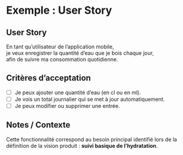 # Exemple : User Story  

## User Story  
En tant qu’utilisateur de l’application mobile,  
je veux enregistrer la quantité d’eau que je bois chaque jour,  
afin de suivre ma consommation quotidienne.  

## Critères d’acceptation  
- [ ] Je peux ajouter une quantité d’eau (en cl ou en ml).  
- [ ] Je vois un total journalier qui se met à jour automatiquement.  
- [ ] Je peux modifier ou supprimer une entrée.  

## Notes / Contexte  
Cette fonctionnalité correspond au besoin principal identifié lors de la définition de la vision produit : **suivi basique de l’hydratation**.  

